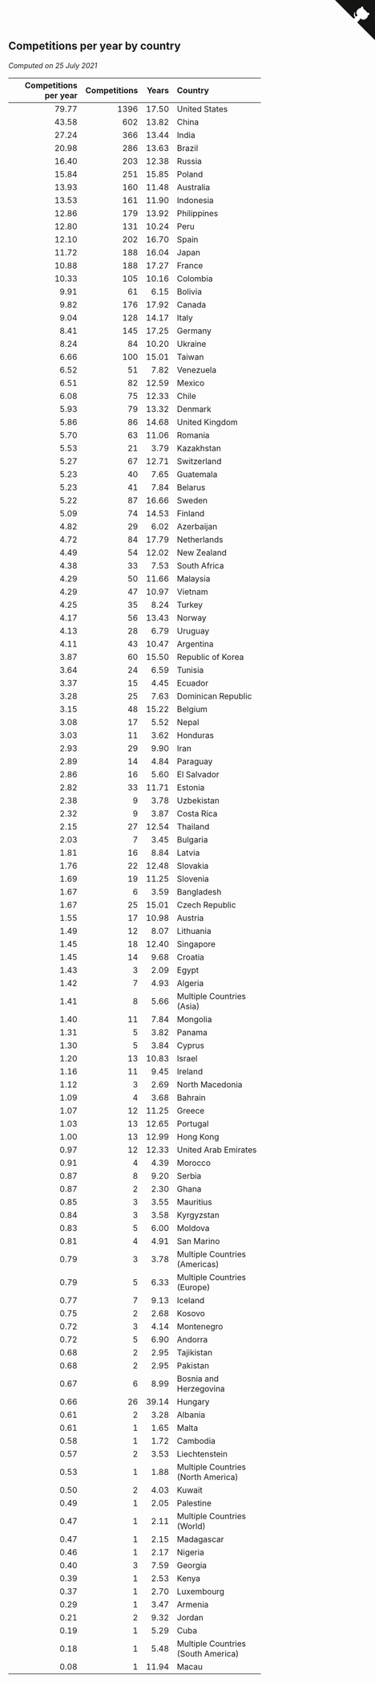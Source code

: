 ## Competitions per year by country

*Computed on 25 July 2021*

| Competitions per year | Competitions | Years | Country |
| ---: | ---: | ---: | :--- |
| 79.77 | 1396 | 17.50 | United States |
| 43.58 | 602 | 13.82 | China |
| 27.24 | 366 | 13.44 | India |
| 20.98 | 286 | 13.63 | Brazil |
| 16.40 | 203 | 12.38 | Russia |
| 15.84 | 251 | 15.85 | Poland |
| 13.93 | 160 | 11.48 | Australia |
| 13.53 | 161 | 11.90 | Indonesia |
| 12.86 | 179 | 13.92 | Philippines |
| 12.80 | 131 | 10.24 | Peru |
| 12.10 | 202 | 16.70 | Spain |
| 11.72 | 188 | 16.04 | Japan |
| 10.88 | 188 | 17.27 | France |
| 10.33 | 105 | 10.16 | Colombia |
| 9.91 | 61 | 6.15 | Bolivia |
| 9.82 | 176 | 17.92 | Canada |
| 9.04 | 128 | 14.17 | Italy |
| 8.41 | 145 | 17.25 | Germany |
| 8.24 | 84 | 10.20 | Ukraine |
| 6.66 | 100 | 15.01 | Taiwan |
| 6.52 | 51 | 7.82 | Venezuela |
| 6.51 | 82 | 12.59 | Mexico |
| 6.08 | 75 | 12.33 | Chile |
| 5.93 | 79 | 13.32 | Denmark |
| 5.86 | 86 | 14.68 | United Kingdom |
| 5.70 | 63 | 11.06 | Romania |
| 5.53 | 21 | 3.79 | Kazakhstan |
| 5.27 | 67 | 12.71 | Switzerland |
| 5.23 | 40 | 7.65 | Guatemala |
| 5.23 | 41 | 7.84 | Belarus |
| 5.22 | 87 | 16.66 | Sweden |
| 5.09 | 74 | 14.53 | Finland |
| 4.82 | 29 | 6.02 | Azerbaijan |
| 4.72 | 84 | 17.79 | Netherlands |
| 4.49 | 54 | 12.02 | New Zealand |
| 4.38 | 33 | 7.53 | South Africa |
| 4.29 | 50 | 11.66 | Malaysia |
| 4.29 | 47 | 10.97 | Vietnam |
| 4.25 | 35 | 8.24 | Turkey |
| 4.17 | 56 | 13.43 | Norway |
| 4.13 | 28 | 6.79 | Uruguay |
| 4.11 | 43 | 10.47 | Argentina |
| 3.87 | 60 | 15.50 | Republic of Korea |
| 3.64 | 24 | 6.59 | Tunisia |
| 3.37 | 15 | 4.45 | Ecuador |
| 3.28 | 25 | 7.63 | Dominican Republic |
| 3.15 | 48 | 15.22 | Belgium |
| 3.08 | 17 | 5.52 | Nepal |
| 3.03 | 11 | 3.62 | Honduras |
| 2.93 | 29 | 9.90 | Iran |
| 2.89 | 14 | 4.84 | Paraguay |
| 2.86 | 16 | 5.60 | El Salvador |
| 2.82 | 33 | 11.71 | Estonia |
| 2.38 | 9 | 3.78 | Uzbekistan |
| 2.32 | 9 | 3.87 | Costa Rica |
| 2.15 | 27 | 12.54 | Thailand |
| 2.03 | 7 | 3.45 | Bulgaria |
| 1.81 | 16 | 8.84 | Latvia |
| 1.76 | 22 | 12.48 | Slovakia |
| 1.69 | 19 | 11.25 | Slovenia |
| 1.67 | 6 | 3.59 | Bangladesh |
| 1.67 | 25 | 15.01 | Czech Republic |
| 1.55 | 17 | 10.98 | Austria |
| 1.49 | 12 | 8.07 | Lithuania |
| 1.45 | 18 | 12.40 | Singapore |
| 1.45 | 14 | 9.68 | Croatia |
| 1.43 | 3 | 2.09 | Egypt |
| 1.42 | 7 | 4.93 | Algeria |
| 1.41 | 8 | 5.66 | Multiple Countries (Asia) |
| 1.40 | 11 | 7.84 | Mongolia |
| 1.31 | 5 | 3.82 | Panama |
| 1.30 | 5 | 3.84 | Cyprus |
| 1.20 | 13 | 10.83 | Israel |
| 1.16 | 11 | 9.45 | Ireland |
| 1.12 | 3 | 2.69 | North Macedonia |
| 1.09 | 4 | 3.68 | Bahrain |
| 1.07 | 12 | 11.25 | Greece |
| 1.03 | 13 | 12.65 | Portugal |
| 1.00 | 13 | 12.99 | Hong Kong |
| 0.97 | 12 | 12.33 | United Arab Emirates |
| 0.91 | 4 | 4.39 | Morocco |
| 0.87 | 8 | 9.20 | Serbia |
| 0.87 | 2 | 2.30 | Ghana |
| 0.85 | 3 | 3.55 | Mauritius |
| 0.84 | 3 | 3.58 | Kyrgyzstan |
| 0.83 | 5 | 6.00 | Moldova |
| 0.81 | 4 | 4.91 | San Marino |
| 0.79 | 3 | 3.78 | Multiple Countries (Americas) |
| 0.79 | 5 | 6.33 | Multiple Countries (Europe) |
| 0.77 | 7 | 9.13 | Iceland |
| 0.75 | 2 | 2.68 | Kosovo |
| 0.72 | 3 | 4.14 | Montenegro |
| 0.72 | 5 | 6.90 | Andorra |
| 0.68 | 2 | 2.95 | Tajikistan |
| 0.68 | 2 | 2.95 | Pakistan |
| 0.67 | 6 | 8.99 | Bosnia and Herzegovina |
| 0.66 | 26 | 39.14 | Hungary |
| 0.61 | 2 | 3.28 | Albania |
| 0.61 | 1 | 1.65 | Malta |
| 0.58 | 1 | 1.72 | Cambodia |
| 0.57 | 2 | 3.53 | Liechtenstein |
| 0.53 | 1 | 1.88 | Multiple Countries (North America) |
| 0.50 | 2 | 4.03 | Kuwait |
| 0.49 | 1 | 2.05 | Palestine |
| 0.47 | 1 | 2.11 | Multiple Countries (World) |
| 0.47 | 1 | 2.15 | Madagascar |
| 0.46 | 1 | 2.17 | Nigeria |
| 0.40 | 3 | 7.59 | Georgia |
| 0.39 | 1 | 2.53 | Kenya |
| 0.37 | 1 | 2.70 | Luxembourg |
| 0.29 | 1 | 3.47 | Armenia |
| 0.21 | 2 | 9.32 | Jordan |
| 0.19 | 1 | 5.29 | Cuba |
| 0.18 | 1 | 5.48 | Multiple Countries (South America) |
| 0.08 | 1 | 11.94 | Macau |


<a href="https://github.com/jonatanklosko/wca_statistics" class="github-corner" aria-label="View source on Github"><svg width="80" height="80" viewBox="0 0 250 250" style="fill:#151513; color:#fff; position: absolute; top: 0; border: 0; right: 0;" aria-hidden="true"><path d="M0,0 L115,115 L130,115 L142,142 L250,250 L250,0 Z"></path><path d="M128.3,109.0 C113.8,99.7 119.0,89.6 119.0,89.6 C122.0,82.7 120.5,78.6 120.5,78.6 C119.2,72.0 123.4,76.3 123.4,76.3 C127.3,80.9 125.5,87.3 125.5,87.3 C122.9,97.6 130.6,101.9 134.4,103.2" fill="currentColor" style="transform-origin: 130px 106px;" class="octo-arm"></path><path d="M115.0,115.0 C114.9,115.1 118.7,116.5 119.8,115.4 L133.7,101.6 C136.9,99.2 139.9,98.4 142.2,98.6 C133.8,88.0 127.5,74.4 143.8,58.0 C148.5,53.4 154.0,51.2 159.7,51.0 C160.3,49.4 163.2,43.6 171.4,40.1 C171.4,40.1 176.1,42.5 178.8,56.2 C183.1,58.6 187.2,61.8 190.9,65.4 C194.5,69.0 197.7,73.2 200.1,77.6 C213.8,80.2 216.3,84.9 216.3,84.9 C212.7,93.1 206.9,96.0 205.4,96.6 C205.1,102.4 203.0,107.8 198.3,112.5 C181.9,128.9 168.3,122.5 157.7,114.1 C157.9,116.9 156.7,120.9 152.7,124.9 L141.0,136.5 C139.8,137.7 141.6,141.9 141.8,141.8 Z" fill="currentColor" class="octo-body"></path></svg></a><style>.github-corner:hover .octo-arm{animation:octocat-wave 560ms ease-in-out}@keyframes octocat-wave{0%,100%{transform:rotate(0)}20%,60%{transform:rotate(-25deg)}40%,80%{transform:rotate(10deg)}}@media (max-width:500px){.github-corner:hover .octo-arm{animation:none}.github-corner .octo-arm{animation:octocat-wave 560ms ease-in-out}}</style>
